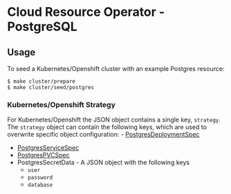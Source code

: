 # Cloud Resource Operator - PostgreSQL

## Usage
To seed a Kubernetes/Openshift cluster with an example Postgres resource:
```
$ make cluster/prepare 
$ make cluster/seed/postgres
```

### Kubernetes/Openshift Strategy
For Kubernetes/Openshift the JSON object contains a single key, `strategy`. The `strategy` object can contain the  following keys, which are used to overwrite specific object configuration: - [PostgresDeploymentSpec](https://godoc.org/k8s.io/api/apps/v1#DeploymentSpec)
- [PostgresServiceSpec](https://godoc.org/k8s.io/api/core/v1#ServiceSpec)
- [PostgresPVCSpec](https://godoc.org/k8s.io/api/core/v1#PersistentVolumeClaimSpec)
- PostgresSecretData - A JSON object with the following keys 
    - `user`
    - `password`
    - `database` 
